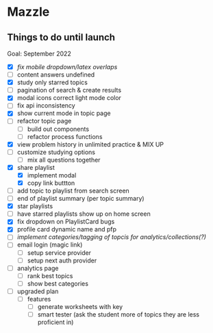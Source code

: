 # Mazzle

## Things to do until launch

Goal: September 2022

- [x] _fix mobile dropdown/latex overlaps_
- [ ] content answers undefined
- [x] study only starred topics
- [ ] pagination of search & create results
- [x] modal icons correct light mode color
- [ ] fix api inconsistency
- [x] show current mode in topic page
- [ ] refactor topic page
  - [ ] build out components
  - [ ] refactor process functions
- [x] view problem history in unlimited practice & MIX UP
- [ ] customize studying options
  - [ ] mix all questions together
- [x] share playlist
  - [x] implement modal
  - [x] copy link buttton
- [ ] add topic to playlist from search screen
- [ ] end of playlist summary (per topic summary)
- [x] star playlists
- [ ] have starred playlists show up on home screen
- [x] fix dropdown on PlaylistCard bugs
- [x] profile card dynamic name and pfp
- [ ] _implement categories/tagging of topcis for analytics/collections(?)_
- [ ] email login (magic link)
  - [ ] setup service provider
  - [ ] setup next auth provider
- [ ] analytics page
  - [ ] rank best topics
  - [ ] show best categories
- [ ] upgraded plan
  - [ ] features
    - [ ] generate worksheets with key
    - [ ] smart tester (ask the student more of topics they are less proficient in)
